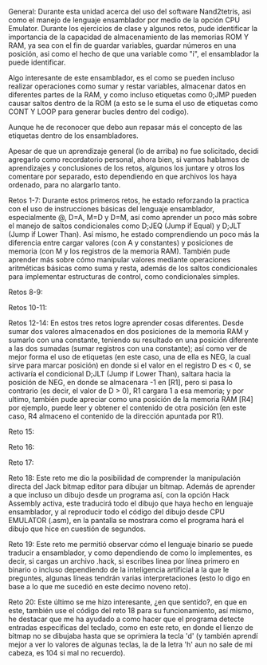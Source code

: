 General: Durante esta unidad acerca del uso del software Nand2tetris, asi como el manejo de lenguaje ensamblador por medio de la opción CPU Emulator. Durante los ejercicios de clase y algunos retos, pude identificar la importancia de la capacidad de almacenamiento de las memorias ROM Y RAM, ya sea con el fin de guardar variables, guardar números en una posición, asi como el hecho de que una variable como "i", el ensamblador la puede identificar.

Algo interesante de este ensamblador, es el como se pueden incluso realizar operaciones como sumar y restar variables, almacenar datos en diferentes partes de la RAM, y como incluso etiquetas como 0;JMP pueden causar saltos dentro de la ROM (a esto se le suma el uso de etiquetas como CONT Y LOOP para generar bucles dentro del codigo).

Aunque he de reconocer que debo aun repasar más el concepto de las etiquetas dentro de los ensambladores.

Apesar de que un aprendizaje general (lo de arriba) no fue solicitado, decidi agregarlo como recordatorio personal, ahora bien, si vamos hablamos de aprendizajes y conclusiones de los retos, algunos los juntare y otros los comentare por separado, esto dependiendo en que archivos los haya ordenado, para no alargarlo tanto.

Retos 1-7: Durante estos primeros retos, he estado reforzando la practica con el uso de instrucciones básicas del lenguaje ensamblador, especialmente @, D=A, M=D y D=M, así como aprender un poco más sobre el manejo de saltos condicionales como D;JEQ (Jump if Equal) y D;JLT (Jump if Lower Than). Así mismo, he estado comprendiendo un poco más la diferencia entre cargar valores (con A y constantes) y posiciones de memoria (con M y los registros de la memoria RAM). También pude aprender más sobre cómo manipular valores mediante operaciones aritméticas básicas como suma y resta, además de los saltos condicionales para implementar estructuras de control, como condicionales simples.

Retos 8-9:

Retos 10-11:

Retos 12-14: En estos tres retos logre aprender cosas diferentes. Desde sumar dos valores almacenados en dos posiciones de la memoria RAM y sumarlo con una constante, teniendo su resultado en una posición diferente a las dos sumadas (sumar registros con una constante); así como ver de mejor forma el uso de etiquetas (en este caso, una de ella es NEG, la cual sirve para marcar posición) en donde si el valor en el registro D es < 0, se activaría el condicional D;JLT (Jump if Lower Than), saltara hacia la posición de NEG, en donde se almacenara -1 en [R1], pero si pasa lo contrario (es decir, el valor de D > 0), R1 cargara 1 a esa memoria; y por ultimo, también pude apreciar como una posición de la memoria RAM [R4] por ejemplo, puede leer y obtener el contenido de otra posición (en este caso, R4 almaceno el contenido de la dirección apuntada por R1).

Reto 15:

Reto 16:

Reto 17:

Reto 18: Este reto me dio la posibilidad de comprender la manipulación directa del Jack bitmap editor para dibujar un bitmap. Además de aprender a que incluso un dibujo desde un programa así, con la opción Hack Assembly activa, este traducirá todo el dibujo que haya hecho en lenguaje ensamblador, y al reproducir todo el código del dibujo desde CPU EMULATOR (.asm), en la pantalla se mostrara como el programa hará el dibujo que hice en cuestión de segundos.

Reto 19: Este reto me permitió observar cómo el lenguaje binario se puede traducir a ensamblador, y como dependiendo de como lo implementes, es decir, si cargas un archivo .hack, si escribes linea por línea primero en binario o incluso dependiendo de la inteligencia artificial a la que le preguntes, algunas líneas tendrán varias interpretaciones (esto lo digo en base a lo que me sucedió en este decimo noveno reto).

Reto 20: Este último se me hizo interesante, ¿en que sentido?, en que en este, también use el código del reto 18 para su funcionamiento, así mismo, he destacar que me ha ayudado a como hacer que el programa detecte entradas especificas del teclado, como en este reto, en donde el lienzo de bitmap no se dibujaba hasta que se oprimiera la tecla 'd' (y también aprendí mejor a ver lo valores de algunas teclas, la de la letra 'h' aun no sale de mi cabeza, es 104 si mal no recuerdo).


